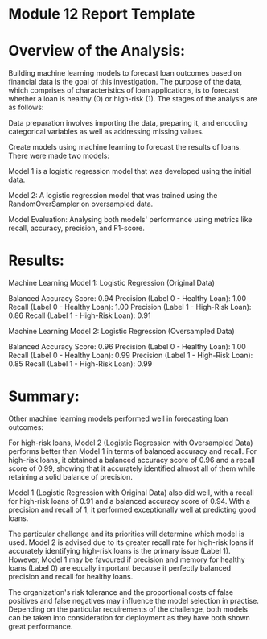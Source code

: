 # Module 12 Report Template

# Overview of the Analysis:

Building machine learning models to forecast loan outcomes based on financial data is the goal of this investigation. The purpose of the data, which comprises of characteristics of loan applications, is to forecast whether a loan is healthy (0) or high-risk (1). The stages of the analysis are as follows:

Data preparation involves importing the data, preparing it, and encoding categorical variables as well as addressing missing values.

Create models using machine learning to forecast the results of loans. There were made two models:

Model 1 is a logistic regression model that was developed using the initial data.

Model 2: A logistic regression model that was trained using the RandomOverSampler on oversampled data.

Model Evaluation: Analysing both models' performance using metrics like recall, accuracy, precision, and F1-score.

# Results:

Machine Learning Model 1: Logistic Regression (Original Data)

Balanced Accuracy Score: 0.94
Precision (Label 0 - Healthy Loan): 1.00
Recall (Label 0 - Healthy Loan): 1.00
Precision (Label 1 - High-Risk Loan): 0.86
Recall (Label 1 - High-Risk Loan): 0.91

Machine Learning Model 2: Logistic Regression (Oversampled Data)

Balanced Accuracy Score: 0.96
Precision (Label 0 - Healthy Loan): 1.00
Recall (Label 0 - Healthy Loan): 0.99
Precision (Label 1 - High-Risk Loan): 0.85
Recall (Label 1 - High-Risk Loan): 0.99

# Summary:
Other machine learning models performed well in forecasting loan outcomes:

For high-risk loans, Model 2 (Logistic Regression with Oversampled Data) performs better than Model 1 in terms of balanced accuracy and recall. For high-risk loans, it obtained a balanced accuracy score of 0.96 and a recall score of 0.99, showing that it accurately identified almost all of them while retaining a solid balance of precision.

Model 1 (Logistic Regression with Original Data) also did well, with a recall for high-risk loans of 0.91 and a balanced accuracy score of 0.94. With a precision and recall of 1, it performed exceptionally well at predicting good loans.

The particular challenge and its priorities will determine which model is used. Model 2 is advised due to its greater recall rate for high-risk loans if accurately identifying high-risk loans is the primary issue (Label 1). However, Model 1 may be favoured if precision and memory for healthy loans (Label 0) are equally important because it perfectly balanced precision and recall for healthy loans.

The organization's risk tolerance and the proportional costs of false positives and false negatives may influence the model selection in practise. Depending on the particular requirements of the challenge, both models can be taken into consideration for deployment as they have both shown great performance.




